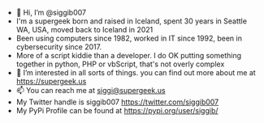 - 👋 Hi, I’m @siggib007
- I'm a supergeek born and raised in Iceland, spent 30 years in Seattle WA, USA, moved back to Iceland in 2021
- Been using computers since 1982, worked in IT since 1992, been in cybersecurity since 2017.
- More of a script kiddie than a developer. I do OK putting something together in python, PHP or vbScript, that's not overly complex
- 👀 I’m interested in all sorts of things. you can find out more about me at https://supergeek.us
- 📫 You can reach me at siggi@supergeek.us
- My Twitter handle is siggib007 https://twitter.com/siggib007
- My PyPi Profile can be found at https://pypi.org/user/siggib/

<!---
siggib007/siggib007 is a ✨ special ✨ repository because its `README.md` (this file) appears on your GitHub profile.
You can click the Preview link to take a look at your changes.
--->
